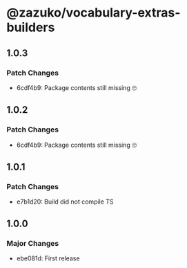 # @zazuko/vocabulary-extras-builders

## 1.0.3

### Patch Changes

- 6cdf4b9: Package contents still missing 🙄

## 1.0.2

### Patch Changes

- 6cdf4b9: Package contents still missing 🙄

## 1.0.1

### Patch Changes

- e7b1d20: Build did not compile TS

## 1.0.0

### Major Changes

- ebe081d: First release
